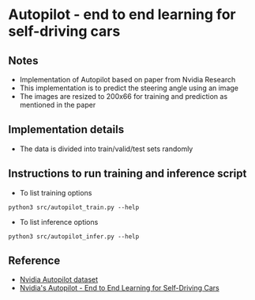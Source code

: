 # Autopilot - end to end learning for self-driving cars

## Notes
* Implementation of Autopilot based on paper from Nvidia Research
* This implementation is to predict the steering angle using an image
* The images are resized to 200x66 for training and prediction as mentioned in the paper

## Implementation details
* The data is divided into train/valid/test sets randomly

## Instructions to run training and inference script
* To list training options
```
python3 src/autopilot_train.py --help
```
* To list inference options
```
python3 src/autopilot_infer.py --help
```

## Reference
* [Nvidia Autopilot dataset](https://drive.google.com/open?id=1PZWa6H0i1PCH9zuYcIh5Ouk_p-9Gh58B)
* [Nvidia's Autopilot - End to End Learning for Self-Driving Cars](https://arxiv.org/pdf/1604.07316.pdf)
